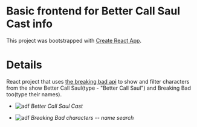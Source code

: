 # Basic frontend for Better Call Saul Cast info

This project was bootstrapped with [Create React App](https://github.com/facebook/create-react-app).

# Details
React project that uses [the breaking bad api](https://breakingbadapi.com/) to show and filter characters from the show Better Call Saul(type - "Better Call Saul")  and Breaking Bad too(type their names).



- ![adf](https://user-images.githubusercontent.com/36249617/100349396-63fafa80-300e-11eb-94f4-c5716c32c911.png)
_Better Call Saul Cast_





- ![adf](https://user-images.githubusercontent.com/36249617/100349171-09fa3500-300e-11eb-8667-94e9f44bc956.png)
_Breaking Bad characters -- name search_
